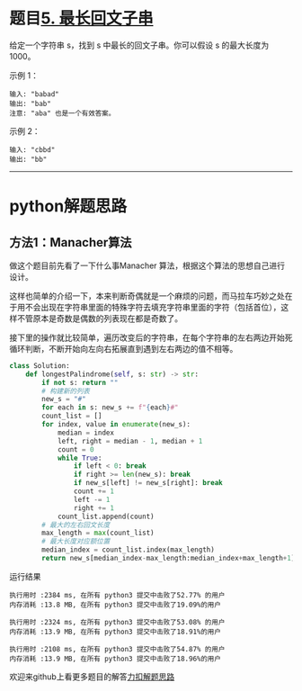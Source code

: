 # 题目[5. 最长回文子串](https://leetcode-cn.com/problems/longest-palindromic-substring/)

给定一个字符串 s，找到 s 中最长的回文子串。你可以假设 s 的最大长度为 1000。

示例 1：

```
输入: "babad"
输出: "bab"
注意: "aba" 也是一个有效答案。
```



示例 2：

```
输入: "cbbd"
输出: "bb"
```



*****

# python解题思路

## 方法1：Manacher算法

做这个题目前先看了一下什么事Manacher 算法，根据这个算法的思想自己进行设计。

这样也简单的介绍一下，本来判断奇偶就是一个麻烦的问题，而马拉车巧妙之处在于用不会出现在字符串里面的特殊字符去填充字符串里面的字符（包括首位），这样不管原本是奇数是偶数的列表现在都是奇数了。

接下里的操作就比较简单，遍历改变后的字符串，在每个字符串的左右两边开始死循环判断，不断开始向左向右拓展直到遇到左右两边的值不相等。

```python
class Solution:
    def longestPalindrome(self, s: str) -> str:
        if not s: return ""
        # 构建新的列表
        new_s = "#"
        for each in s: new_s += f"{each}#"
        count_list = []
        for index, value in enumerate(new_s):
            median = index
            left, right = median - 1, median + 1
            count = 0
            while True:
                if left < 0: break
                if right >= len(new_s): break
                if new_s[left] != new_s[right]: break
                count += 1
                left -= 1
                right += 1
            count_list.append(count)
        # 最大的左右回文长度
        max_length = max(count_list)
        # 最大长度对应额位置
        median_index = count_list.index(max_length)
        return new_s[median_index-max_length:median_index+max_length+1].replace("#", "")
```

运行结果

```
执行用时 :2384 ms, 在所有 python3 提交中击败了52.77% 的用户
内存消耗 :13.8 MB, 在所有 python3 提交中击败了19.09%的用户

执行用时 :2324 ms, 在所有 python3 提交中击败了53.08% 的用户
内存消耗 :13.9 MB, 在所有 python3 提交中击败了18.91%的用户

执行用时 :2108 ms, 在所有 python3 提交中击败了54.87% 的用户
内存消耗 :13.9 MB, 在所有 python3 提交中击败了18.96%的用户
```

欢迎来github上看更多题目的解答[力扣解题思路](https://github.com/WRAllen/LeetCode)



